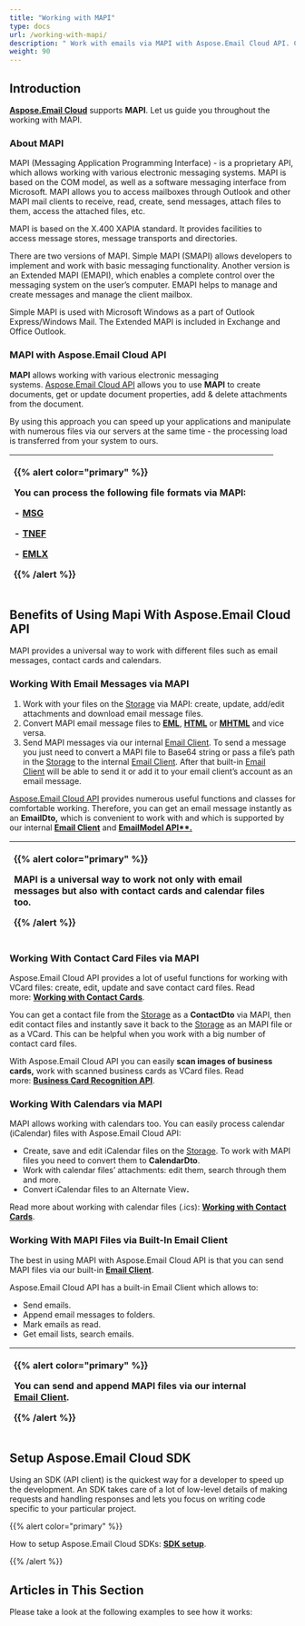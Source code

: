 ```yaml
---
title: "Working with MAPI"
type: docs
url: /working-with-mapi/
description: " Work with emails via MAPI with Aspose.Email Cloud API. Create documents, add attachments to the document, get document properties, etc."
weight: 90
---
```


## **Introduction**
[**Aspose.Email Cloud**](https://products.aspose.cloud/email/family) supports **MAPI**. Let us guide you throughout the working with MAPI.
### **About MAPI**
MAPI (Messaging Application Programming Interface) - is a proprietary API, which allows working with various electronic messaging systems. MAPI is based on the COM model, as well as a software messaging interface from Microsoft. MAPI allows you to access mailboxes through Outlook and other MAPI mail clients to receive, read, create, send messages, attach files to them, access the attached files, etc.

MAPI is based on the X.400 XAPIA standard. It provides facilities to access message stores, message transports and directories.

There are two versions of MAPI. Simple MAPI (SMAPI) allows developers to implement and work with basic messaging functionality. Another version is an Extended MAPI (EMAPI), which enables a complete control over the messaging system on the user’s computer. EMAPI helps to manage and create messages and manage the client mailbox.

Simple MAPI is used with Microsoft Windows as a part of Outlook Express/Windows Mail. The Extended MAPI is included in Exchange and Office Outlook.


### **MAPI with Aspose.Email Cloud API**
**MAPI** allows working with various electronic messaging systems. [Aspose.Email Cloud API](https://products.aspose.cloud/email/family) allows you to use **MAPI** to create documents, get or update document properties, add & delete attachments from the document.

By using this approach you can speed up your applications and manipulate with numerous files via our servers at the same time - the processing load is transferred from your system to ours.

|<p>{{% alert color="primary" %}} </p><p>You can process the following file formats via MAPI:</p><p>- [MSG](https://wiki.fileformat.com/email/msg/)</p><p>- [TNEF](https://wiki.fileformat.com/email/tnef/)</p><p>- [EMLX](https://wiki.fileformat.com/email/emlx/)</p><p>{{% /alert %}}</p>| | |
| :- | :- | :- |

## **Benefits of Using Mapi With Aspose.Email Cloud API**
MAPI provides a universal way to work with different files such as email messages, contact cards and calendars.
### **Working With Email Messages via MAPI**
1. Work with your files on the [Storage](https://dashboard.aspose.cloud/#/storages) via MAPI: create, update, add/edit attachments and download email message files.
1. Convert MAPI email message files to [**EML**](https://wiki.fileformat.com/email/eml/), [**HTML**](https://wiki.fileformat.com/web/html/) or [**MHTML**](https://wiki.fileformat.com/web/mhtml/) and vice versa.
1. Send MAPI messages via our internal [Email Client](/email-client/). To send a message you just need to convert a MAPI file to Base64 string or pass a file’s path in the [Storage](https://dashboard.aspose.cloud/#/storages) to the internal [Email Client](/email-client/). After that built-in [Email Client](/email-client/) will be able to send it or add it to your email client’s account as an email message.

[Aspose.Email Cloud API](https://products.aspose.cloud/email/family) provides numerous useful functions and classes for comfortable working. Therefore, you can get an email message instantly as an **EmailDto,** which is convenient to work with and which is supported by our internal [**Email Client**](/email-client/) and **[EmailModel API**.](/working-with-new-model-api/)**

|<p>{{% alert color="primary" %}} </p><p>MAPI is a universal way to work not only with email messages but also with contact cards and calendar files too.</p><p>{{% /alert %}}</p>| | |
| :- | :- | :- |

### **Working With Contact Card Files via MAPI**
Aspose.Email Cloud API provides a lot of useful functions for working with VCard files: create, edit, update and save contact card files. Read more: [**Working with Contact Cards**](/working-with-contact-cards-html/).

You can get a contact file from the [Storage](https://dashboard.aspose.cloud/#/storages) as a **ContactDto** via MAPI, then edit contact files and instantly save it back to the [Storage](https://dashboard.aspose.cloud/#/storages) as an MAPI file or as a VCard. This can be helpful when you work with a big number of contact card files. 

With Aspose.Email Cloud API you can easily **scan images of business cards,** work with scanned business cards as VCard files. Read more: [**Business Card Recognition API**](/business-cards-recognition-api/).

### **Working With Calendars via MAPI**
MAPI allows working with calendars too. You can easily process calendar (iCalendar) files with Aspose.Email Cloud API: 

- Create, save and edit iCalendar files on the [Storage](https://dashboard.aspose.cloud/#/storages). To work with MAPI files you need to convert them to **CalendarDto**. 
- Work with calendar files’ attachments: edit them, search through them and more.
- Convert iCalendar files to an Alternate View[](https://github.com/aspose-email-cloud/aspose-email-cloud-dotnet/blob/master/docs/AlternateView.md)**.**

Read more about working with calendar files (.ics): [**Working with Contact Cards**](/working-with-contact-cards-html/).

### **Working With MAPI Files via Built-In Email Client**
The best in using MAPI with Aspose.Email Cloud API is that you can send MAPI files via our built-in [**Email Client**](/email-client/). 

Aspose.Email Cloud API has a built-in Email Client which allows to:

- Send emails.
- Append email messages to folders.
- Mark emails as read.
- Get email lists, search emails.

|<p>{{% alert color="primary" %}} </p><p>You can send and append MAPI files via our internal [Email Client](/email-client/).</p><p>{{% /alert %}}</p>| | |
| :- | :- | :- |

## **Setup Aspose.Email Cloud SDK**
Using an SDK (API client) is the quickest way for a developer to speed up the development. An SDK takes care of a lot of low-level details of making requests and handling responses and lets you focus on writing code specific to your particular project.

{{% alert color="primary" %}} 

How to setup Aspose.Email Cloud SDKs: [**SDK setup**](/sdk-setup/).

{{% /alert %}} 


## **Articles in This Section**
Please take a look at the following examples to see how it works:
